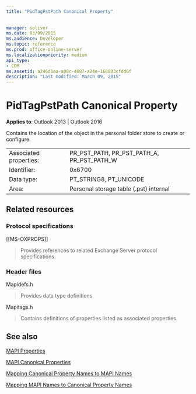 ```yaml
---
title: "PidTagPstPath Canonical Property"
 
 
manager: soliver
ms.date: 03/09/2015
ms.audience: Developer
ms.topic: reference
ms.prod: office-online-server
ms.localizationpriority: medium
api_type:
- COM
ms.assetid: a246d1aa-a08c-4687-a24e-168803cfdd6f
description: "Last modified: March 09, 2015"
---
```


# PidTagPstPath Canonical Property

  
  
**Applies to**: Outlook 2013 | Outlook 2016 
  
Contains the location of the object in the personal folder store to create or configure.
  
|||
|:-----|:-----|
|Associated properties:  <br/> |PR_PST_PATH, PR_PST_PATH_A, PR_PST_PATH_W  <br/> |
|Identifier:  <br/> |0x6700  <br/> |
|Data type:  <br/> |PT_STRING8, PT_UNICODE  <br/> |
|Area:  <br/> |Personal storage table (.pst) internal  <br/> |
   
## Related resources

### Protocol specifications

[[MS-OXPROPS]] 
  
> Provides references to related Exchange Server protocol specifications.
    
### Header files

Mapidefs.h
  
> Provides data type definitions.
    
Mapitags.h
  
> Contains definitions of properties listed as associated properties.
    
## See also



[MAPI Properties](mapi-properties.md)
  
[MAPI Canonical Properties](mapi-canonical-properties.md)
  
[Mapping Canonical Property Names to MAPI Names](mapping-canonical-property-names-to-mapi-names.md)
  
[Mapping MAPI Names to Canonical Property Names](mapping-mapi-names-to-canonical-property-names.md)

